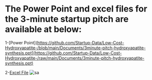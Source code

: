 # The Power Point and excel files for the 3-minute startup pitch are available at below:

1-[Power Point](https://github.com/Startup-Data/Low-Cost-Hydroxyapatite-/blob/main/Documents/3minute-pitch-hydroxyapatite-synthesis.ppt](https://github.com/Startup-Data/Low-Cost-Hydroxyapatite-/raw/main/Documents/3minute-pitch-hydroxyapatite-synthesis.ppt)

2-[Excel File](https://github.com/Startup-Data/Low-Cost-Hydroxyapatite-/raw/main/Documents/%D8%AA%D9%82%D8%B7%D9%87%20%D8%B3%D8%B1%20%D8%A8%D9%87%20%D8%B3%D8%B1%20%D9%86%D9%87%D8%A7%DB%8C%DB%8C%20%D8%A8%D8%B1%D8%A7%DB%8C%20%D9%85%D9%84%D9%88%D8%AF%DB%8C%20%DB%8C%D8%A7%D8%B1-1.xls)
![sa](https://i.stack.imgur.com/HYUl9.png)
